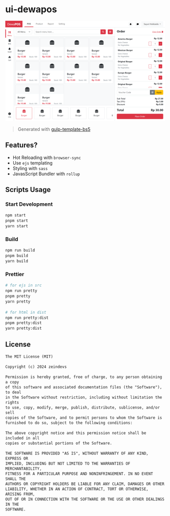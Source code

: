 # ui-dewapos

<div align="center">
	<img alt="UI DewaPOS" src="./screenshot.png" />
</div>

> Generated with [gulp-template-bs5](https://github.com/zeindevs/gulp-template-bs5)

## Features?

- Hot Reloading with `browser-sync`
- Use `ejs` templating
- Styling with `sass`
- JavasScript Bundler with `rollup`

## Scripts Usage

### Start Development

```sh
npm start
pnpm start
yarn start
```

### Build

```sh
npm run build
pnpm build
yarn build
```

### Prettier

```sh
# for ejs in src
npm run pretty
pnpm pretty
yarn pretty

# for html in dist
npm run pretty:dist
pnpm pretty:dist
yarn pretty:dist
```

## License

```
The MIT License (MIT)

Copyright (c) 2024 zeindevs

Permission is hereby granted, free of charge, to any person obtaining a copy
of this software and associated documentation files (the "Software"), to deal
in the Software without restriction, including without limitation the rights
to use, copy, modify, merge, publish, distribute, sublicense, and/or sell
copies of the Software, and to permit persons to whom the Software is
furnished to do so, subject to the following conditions:

The above copyright notice and this permission notice shall be included in all
copies or substantial portions of the Software.

THE SOFTWARE IS PROVIDED "AS IS", WITHOUT WARRANTY OF ANY KIND, EXPRESS OR
IMPLIED, INCLUDING BUT NOT LIMITED TO THE WARRANTIES OF MERCHANTABILITY,
FITNESS FOR A PARTICULAR PURPOSE AND NONINFRINGEMENT. IN NO EVENT SHALL THE
AUTHORS OR COPYRIGHT HOLDERS BE LIABLE FOR ANY CLAIM, DAMAGES OR OTHER
LIABILITY, WHETHER IN AN ACTION OF CONTRACT, TORT OR OTHERWISE, ARISING FROM,
OUT OF OR IN CONNECTION WITH THE SOFTWARE OR THE USE OR OTHER DEALINGS IN THE
SOFTWARE.
```